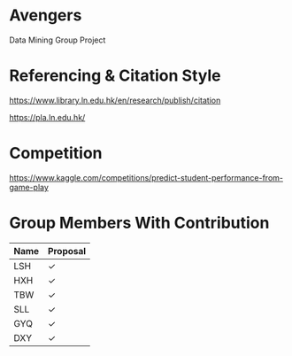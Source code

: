 # Avengers
Data Mining Group Project

# Referencing & Citation Style
https://www.library.ln.edu.hk/en/research/publish/citation

https://pla.ln.edu.hk/

# Competition
https://www.kaggle.com/competitions/predict-student-performance-from-game-play

# Group Members With Contribution
| Name |  Proposal | 
| --- |  --- | 
| LSH | ✓|
| HXH | ✓|
| TBW | ✓|
| SLL | ✓|
| GYQ | ✓|
| DXY | ✓|
